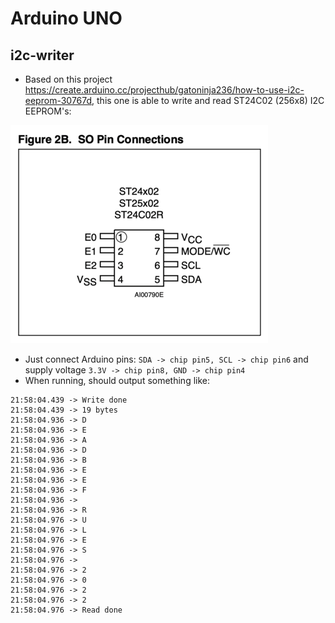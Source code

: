 # Arduino UNO

## i2c-writer
* Based on this project https://create.arduino.cc/projecthub/gatoninja236/how-to-use-i2c-eeprom-30767d, this one is able to write and read ST24C02 (256x8) I2C EEPROM's:

![st24c02-i2c.png](st24c02-i2c.png)

* Just connect Arduino pins: `SDA -> chip pin5, SCL -> chip pin6` and supply voltage `3.3V -> chip pin8, GND -> chip pin4`
* When running, should output something like:
```
21:58:04.439 -> Write done
21:58:04.439 -> 19 bytes
21:58:04.936 -> D
21:58:04.936 -> E
21:58:04.936 -> A
21:58:04.936 -> D
21:58:04.936 -> B
21:58:04.936 -> E
21:58:04.936 -> E
21:58:04.936 -> F
21:58:04.936 ->  
21:58:04.936 -> R
21:58:04.976 -> U
21:58:04.976 -> L
21:58:04.976 -> E
21:58:04.976 -> S
21:58:04.976 ->  
21:58:04.976 -> 2
21:58:04.976 -> 0
21:58:04.976 -> 2
21:58:04.976 -> 2
21:58:04.976 -> Read done
```
